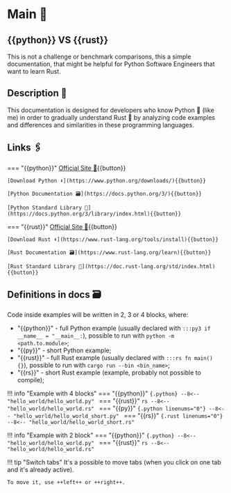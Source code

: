 # Main 🏡

## {{python}} VS {{rust}}

This is not a challenge or benchmark comparisons, this a simple documentation, that might be helpful for 
Python Software Engineers that want to learn Rust.

## Description 📑

This documentation is designed for developers who know Python 🐍 (like me) in order to gradually understand Rust 🦀 by 
analyzing code examples and differences and similarities in these programming languages.

## Links 🖇

=== "{{python}}"
    [Official Site 🐍](https://www.python.org/){{button}}

    [Download Python ⬇](https://www.python.org/downloads/){{button}}

    [Python Documentation 🗃](https://docs.python.org/3/){{button}}

    [Python Standard Library 🧱](https://docs.python.org/3/library/index.html){{button}}
=== "{{rust}}"
    [Official Site 🦀](https://www.rust-lang.org/){{button}}

    [Download Rust ⬇](https://www.rust-lang.org/tools/install){{button}}

    [Rust Documentation 🗃](https://www.rust-lang.org/learn){{button}}

    [Rust Standard Library 🧱](https://doc.rust-lang.org/std/index.html){{button}}



## Definitions in docs 🗃

Code inside examples will be written in 2, 3 or 4 blocks, where:

- "{{python}}" - full Python example (usually declared with `:::py3 if __name__ = "__main__:`), possible to run with 
`python -m <path.to.module>`;
- "{{py}}" - short Python example;
- "{{rust}}" - full Rust example (usually declared with `:::rs fn main() {}`), possible to run with 
`cargo run --bin <bin_name>`;
- "{{rs}}" - short Rust example (example, probably not possible to compile);

!!! info "Example with 4 blocks"
    === "{{python}}"
        ```{.python}
        --8<-- "hello_world/hello_world.py"
        ```
    === "{{rust}}"
        ```rs
        --8<-- "hello_world/hello_world.rs"
        ```
    === "{{py}}"
        ```{.python linenums="0"}
        --8<-- "hello_world/hello_world_short.py"
        ```
    === "{{rs}}"
        ```{.rust linenums="0"}
        --8<-- "hello_world/hello_world_short.rs"
        ```

!!! info "Example with 2 block"
    === "{{python}}"
        ```{.python}
        --8<-- "hello_world/hello_world.py"
        ```
    === "{{rust}}"
        ```rs
        --8<-- "hello_world/hello_world.rs"
        ```

!!! tip "Switch tabs"
    It's a possible to move tabs (when you click on one tab and it's already active).
    
    To move it, use ++left++ or ++right++.